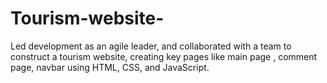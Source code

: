 # Tourism-website-
Led development as an agile leader, and collaborated with a team to construct a tourism website,  creating key pages like main page , comment page, navbar using HTML, CSS, and JavaScript.
